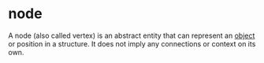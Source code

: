 # node

A node (also called vertex) is an abstract entity that can represent an [object](/data_md/mathematics/definitions/foundamental/object.md) or position in a structure. It does not imply any connections or context on its own.
